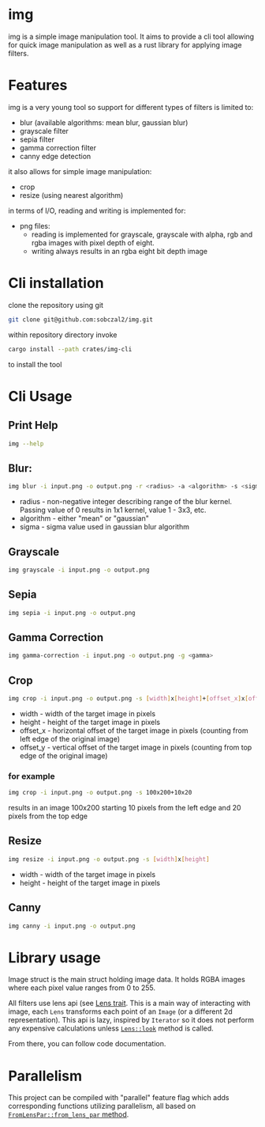 # img

img is a simple image manipulation tool.
It aims to provide a cli tool allowing for quick image manipulation
as well as a rust library for applying image filters.

# Features

img is a very young tool so support for different types of filters is limited to:

- blur (available algorithms: mean blur, gaussian blur)
- grayscale filter
- sepia filter
- gamma correction filter
- canny edge detection

it also allows for simple image manipulation:

- crop
- resize (using nearest algorithm)

in terms of I/O, reading and writing is implemented for:

- png files:
  - reading is implemented for grayscale, grayscale with alpha, rgb and rgba images with pixel depth of eight.
  - writing always results in an rgba eight bit depth image

# Cli installation

clone the repository using git

```bash
git clone git@github.com:sobczal2/img.git

```

within repository directory invoke

```bash
cargo install --path crates/img-cli

```

to install the tool

# Cli Usage

## Print Help

```bash
img --help
```

## Blur:

```bash
img blur -i input.png -o output.png -r <radius> -a <algorithm> -s <sigma>
```

- radius - non-negative integer describing range of the
  blur kernel. Passing value of 0 results in 1x1 kernel, value 1 - 3x3, etc.
- algorithm - either "mean" or "gaussian"
- sigma - sigma value used in gaussian blur algorithm

## Grayscale

```bash
img grayscale -i input.png -o output.png
```

## Sepia

```bash
img sepia -i input.png -o output.png
```

## Gamma Correction

```bash
img gamma-correction -i input.png -o output.png -g <gamma>
```

## Crop

```bash
img crop -i input.png -o output.png -s [width]x[height]+[offset_x]x[offset_y]
```

- width - width of the target image in pixels
- height - height of the target image in pixels
- offset_x - horizontal offset of the target image in pixels (counting from left edge of the original image)
- offset_y - vertical offset of the target image in pixels (counting from top edge of the original image)

### for example

```bash
img crop -i input.png -o output.png -s 100x200+10x20
```

results in an image 100x200 starting 10 pixels from the left edge and 20 pixels from the top edge

## Resize

```bash
img resize -i input.png -o output.png -s [width]x[height]
```

- width - width of the target image in pixels
- height - height of the target image in pixels

## Canny

```bash
img canny -i input.png -o output.png
```

# Library usage

Image struct is the main struct holding image data. It holds RGBA images where each pixel value ranges from 0 to 255.

All filters use lens api (see [Lens trait](https://github.com/sobczal2/img/blob/ef0af266f4bd8e0adc1c3839cb2a0fb92e61881e/crates/img/src/lens/mod.rs#L37).
This is a main way of interacting with image, each `Lens` transforms each point of an `Image` (or a different 2d
representation). This api is lazy, inspired by `Iterator` so it does not perform any expensive calculations
unless [`Lens::look`](https://github.com/sobczal2/img/blob/ef0af266f4bd8e0adc1c3839cb2a0fb92e61881e/crates/img/src/lens/mod.rs#L79) method is called.

From there, you can follow code documentation.

# Parallelism

This project can be compiled with "parallel" feature flag which adds corresponding functions utilizing parallelism, all
based on [`FromLensPar::from_lens_par` method](https://github.com/sobczal2/img/blob/ef0af266f4bd8e0adc1c3839cb2a0fb92e61881e/crates/img/src/lens/mod.rs#L179).
